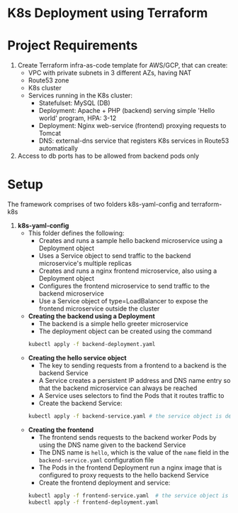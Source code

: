 # K8s Deployment using Terraform
# Project Requirements
1. Create Terraform infra-as-code template for AWS/GCP, that can create:
    * VPC with private subnets in 3 different AZs, having NAT
    * Route53 zone
    * K8s cluster
    * Services running in the K8s cluster:
        * Statefulset: MySQL (DB)
        * Deployment: Apache + PHP (backend) serving simple 'Hello world' program, HPA: 3-12
        * Deployment: Nginx web-service (frontend) proxying requests to Tomcat
        * DNS: external-dns service that registers K8s services in Route53 automatically
2. Access to db ports has to be allowed from backend pods only
# Setup
The framework comprises of two folders k8s-yaml-config and terraform-k8s
1. **k8s-yaml-config**
    * This folder defines the following:
        * Creates and runs a sample hello backend microservice using a Deployment object
        * Uses a Service object to send traffic to the backend microservice's multiple replicas
        * Creates and runs a nginx frontend microservice, also using a Deployment object
        * Configures the frontend microservice to send traffic to the backend microservice
        * Use a Service object of type=LoadBalancer to expose the frontend microservice outside the cluster
    * **Creating the backend using a Deployment**
        * The backend is a simple hello greeter microservice
        * The deployment object can be created using the command
        ```bash
        kubectl apply -f backend-deployment.yaml
        ```
    * **Creating the hello service object**
        * The key to sending requests from a frontend to a backend is the backend Service
        * A Service creates a persistent IP address and DNS name entry so that the backend microservice can always be reached
        * A Service uses selectors to find the Pods that it routes traffic to
        * Create the backend Service:
        ```bash
        kubectl apply -f backend-service.yaml # the service object is defined in the deployment file, so this command needn't be run separately
        ```
    * **Creating the frontend**
        * The frontend sends requests to the backend worker Pods by using the DNS name given to the backend Service
        * The DNS name is ```hello```, which is the value of the ```name``` field in the ```backend-service.yaml``` configuration file
        * The Pods in the frontend Deployment run a nginx image that is configured to proxy requests to the hello backend Service
        * Create the frontend deployment and service:
        ```bash
        kubectl apply -f frontend-service.yaml  # the service object is defined in the deployment file, so this command needn't be run separately
        kubectl apply -f frontend-deployment.yaml
        ```


